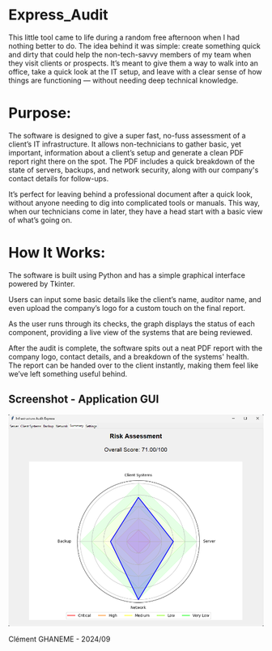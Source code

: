 # Express_Audit

This little tool came to life during a random free afternoon when I had nothing better to do. The idea behind it was simple: create something quick and dirty that could help the non-tech-savvy members of my team when they visit clients or prospects. It’s meant to give them a way to walk into an office, take a quick look at the IT setup, and leave with a clear sense of how things are functioning — without needing deep technical knowledge.

# Purpose:
The software is designed to give a super fast, no-fuss assessment of a client’s IT infrastructure. It allows non-technicians to gather basic, yet important, information about a client’s setup and generate a clean PDF report right there on the spot. The PDF includes a quick breakdown of the state of servers, backups, and network security, along with our company's contact details for follow-ups.

It’s perfect for leaving behind a professional document after a quick look, without anyone needing to dig into complicated tools or manuals. This way, when our technicians come in later, they have a head start with a basic view of what’s going on.

# How It Works:

The software is built using Python and has a simple graphical interface powered by Tkinter. 

Users can input some basic details like the client’s name, auditor name, and even upload the company’s logo for a custom touch on the final report.

As the user runs through its checks, the graph displays the status of each component, providing a live view of the systems that are being reviewed.

After the audit is complete, the software spits out a neat PDF report with the company logo, contact details, and a breakdown of the systems' health. 
The report can be handed over to the client instantly, making them feel like we’ve left something useful behind.

## Screenshot - Application GUI

![GUI](Screenshot_1.png)

Clément GHANEME - 2024/09

